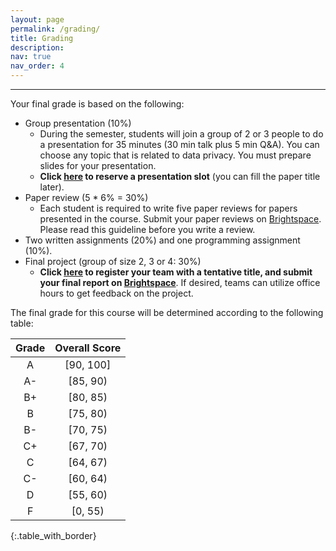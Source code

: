 ```yaml
---
layout: page
permalink: /grading/
title: Grading
description:
nav: true
nav_order: 4
---
```


---

Your final grade is based on the following:

* Group presentation (10%)
    * During the semester, students will join a group of 2 or 3 people to do a presentation for 35 minutes (30 min talk plus 5 min Q&A). You can choose any topic that is related to data privacy. You must prepare slides for your presentation. 
    * **Click [here](https://docs.google.com/spreadsheets/d/1oow2mXdtrfPnPNm5jo05Xm0QvKQKRzB7K8gKoQM_Bns/edit?usp=sharing) to reserve a presentation slot** (you can fill the paper title later). 
* Paper review (5 * 6% = 30%)
    * Each student is required to write five paper reviews for papers presented in the course. Submit your paper reviews on [Brightspace](https://brightspace.binghamton.edu/). Please read this guideline before you write a review.
* Two written assignments (20%)  and one programming assignment (10%).
* Final project (group of size 2, 3 or 4: 30%)
    * **Click [here](https://docs.google.com/spreadsheets/d/1cNNmNkaeo9mUUlXlblIyffx3kAAHcUHF-0qn8epRqbo/edit?usp=sharing) to register your team with a tentative title, and submit your final report on [Brightspace](https://brightspace.binghamton.edu/)**. If desired, teams can utilize office hours to get feedback on the project.

The final grade for this course will be determined according to the following table:


| Grade | Overall Score |
|:-----:|:-------------:|
| A | [90, 100] |
| A- | [85, 90) |
| B+ | [80, 85) |
| B | [75, 80) |
| B- | [70, 75) |
| C+ | [67, 70) |
| C | [64, 67) |
| C- | [60, 64) |
| D | [55, 60) |
| F | [0, 55) |
{:.table_with_border}
